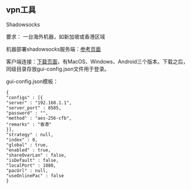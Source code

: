 ## vpn工具

Shadowsocks

要求：
一台海外机器，如新加坡或香港区域

机器部署shadowsocks服务端：[参考页面](https://shadowsocks.org/doc/deploying.html)

客户端连接：[下载页面](https://shadowsocks.org/doc/getting-started.html)，有MacOS、Windows、Android三个版本。下载之后，同级目录存放gui-config.json文件用于登录。

gui-config.json模板：
```
{
"configs" : [{
"server" : "192.168.1.1",
"server_port" : 8585,
"password" : "",
"method" : "aes-256-cfb",
"remarks" : "香港"
}],
"strategy" : null,
"index" : 0,
"global" : true,
"enabled" : true,
"shareOverLan" : false,
"isDefault" : false,
"localPort" : 1080,
"pacUrl" : null,
"useOnlinePac" : false
}

```
